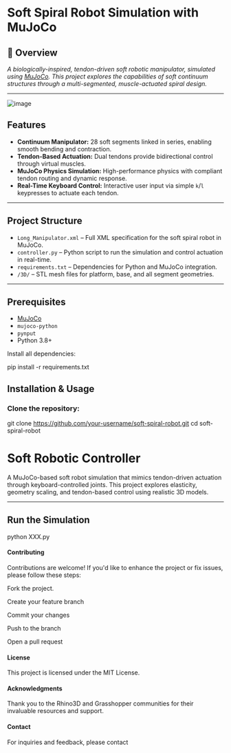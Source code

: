 # Soft Spiral Robot Simulation with MuJoCo

## 🧭 Overview

*A biologically-inspired, tendon-driven soft robotic manipulator, simulated using [MuJoCo](https://mujoco.org/). This project explores the capabilities of soft continuum structures through a multi-segmented, muscle-actuated spiral design.*

---

![image](https://github.com/user-attachments/assets/fbe706a3-ba9c-4e27-a5c9-9d519cba4a26)




## Features

- **Continuum Manipulator:** 28 soft segments linked in series, enabling smooth bending and contraction.
- **Tendon-Based Actuation:** Dual tendons provide bidirectional control through virtual muscles.
- **MuJoCo Physics Simulation:** High-performance physics with compliant tendon routing and dynamic response.
- **Real-Time Keyboard Control:** Interactive user input via simple `k`/`l` keypresses to actuate each tendon.

---

## Project Structure

- `Long_Manipulator.xml` – Full XML specification for the soft spiral robot in MuJoCo.
- `controller.py` – Python script to run the simulation and control actuation in real-time.
- `requirements.txt` – Dependencies for Python and MuJoCo integration.
- `/3D/` – STL mesh files for platform, base, and all segment geometries.

---

## Prerequisites

- [MuJoCo](https://mujoco.org/)
- `mujoco-python`
- `pynput`
- Python 3.8+

Install all dependencies:


pip install -r requirements.txt


##  Installation & Usage

### Clone the repository:

git clone https://github.com/your-username/soft-spiral-robot.git
cd soft-spiral-robot

#  Soft Robotic Controller

A MuJoCo-based soft robot simulation that mimics tendon-driven actuation through keyboard-controlled joints. This project explores elasticity, geometry scaling, and tendon-based control using realistic 3D models.

---

##  Run the Simulation

python XXX.py

#### Contributing

Contributions are welcome! If you'd like to enhance the project or fix issues, please follow these steps:

Fork the project.

Create your feature branch

Commit your changes

Push to the branch

Open a pull request

#### License

This project is licensed under the MIT License.

#### Acknowledgments

Thank you to the Rhino3D and Grasshopper communities for their invaluable resources and support.

#### Contact

For inquiries and feedback, please contact

